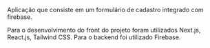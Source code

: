 Aplicação que consiste em um formulário de cadastro integrado com firebase. 

Para o desenvolvimento do front do projeto foram utilizados Next.js, React.js, Tailwind CSS. Para o backend foi utilizado Firebase.
